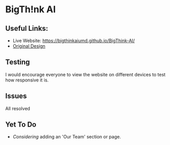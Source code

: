 # **BigTh!nk AI**
## Useful Links:
- Live Website: https://bigthinkaiumd.github.io/BigThink-AI/
- [Original Design](https://www.figma.com/file/OOuXzx7zdQSjvp2CizgwBq/BigThink-AI-2?node-id=0%3A1&t=3UpdYdM8On3hwg82-1)

## Testing
I would encourage everyone to view the website on different devices to test how responsive it is.

## Issues
 All resolved

## Yet To Do
- *Considering* adding an 'Our Team' section or page.
